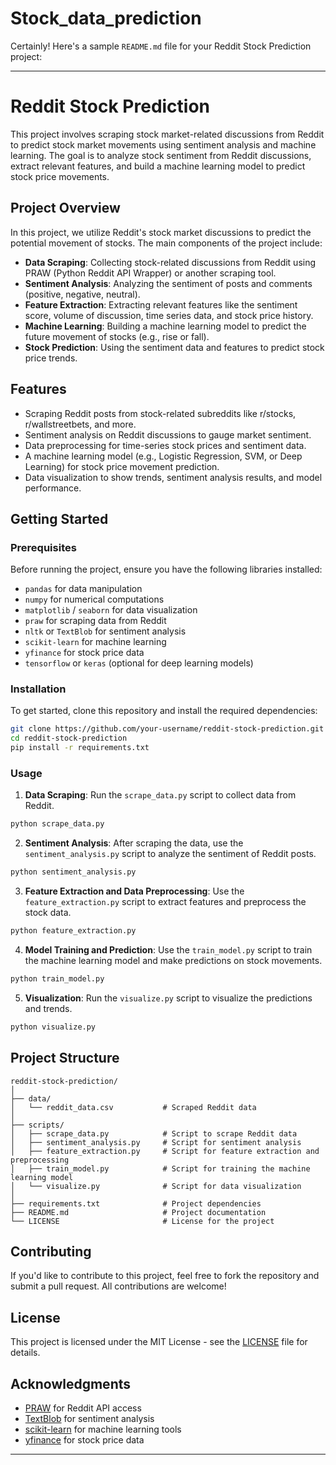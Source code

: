 # Stock_data_prediction
Certainly! Here's a sample `README.md` file for your Reddit Stock Prediction project:

---

# Reddit Stock Prediction

This project involves scraping stock market-related discussions from Reddit to predict stock market movements using sentiment analysis and machine learning. The goal is to analyze stock sentiment from Reddit discussions, extract relevant features, and build a machine learning model to predict stock price movements.

## Project Overview

In this project, we utilize Reddit's stock market discussions to predict the potential movement of stocks. The main components of the project include:

- **Data Scraping**: Collecting stock-related discussions from Reddit using PRAW (Python Reddit API Wrapper) or another scraping tool.
- **Sentiment Analysis**: Analyzing the sentiment of posts and comments (positive, negative, neutral).
- **Feature Extraction**: Extracting relevant features like the sentiment score, volume of discussion, time series data, and stock price history.
- **Machine Learning**: Building a machine learning model to predict the future movement of stocks (e.g., rise or fall).
- **Stock Prediction**: Using the sentiment data and features to predict stock price trends.

## Features

- Scraping Reddit posts from stock-related subreddits like r/stocks, r/wallstreetbets, and more.
- Sentiment analysis on Reddit discussions to gauge market sentiment.
- Data preprocessing for time-series stock prices and sentiment data.
- A machine learning model (e.g., Logistic Regression, SVM, or Deep Learning) for stock price movement prediction.
- Data visualization to show trends, sentiment analysis results, and model performance.

## Getting Started

### Prerequisites

Before running the project, ensure you have the following libraries installed:

- `pandas` for data manipulation
- `numpy` for numerical computations
- `matplotlib` / `seaborn` for data visualization
- `praw` for scraping data from Reddit
- `nltk` or `TextBlob` for sentiment analysis
- `scikit-learn` for machine learning
- `yfinance` for stock price data
- `tensorflow` or `keras` (optional for deep learning models)

### Installation

To get started, clone this repository and install the required dependencies:

```bash
git clone https://github.com/your-username/reddit-stock-prediction.git
cd reddit-stock-prediction
pip install -r requirements.txt
```

### Usage

1. **Data Scraping**: Run the `scrape_data.py` script to collect data from Reddit.

```bash
python scrape_data.py
```

2. **Sentiment Analysis**: After scraping the data, use the `sentiment_analysis.py` script to analyze the sentiment of Reddit posts.

```bash
python sentiment_analysis.py
```

3. **Feature Extraction and Data Preprocessing**: Use the `feature_extraction.py` script to extract features and preprocess the stock data.

```bash
python feature_extraction.py
```

4. **Model Training and Prediction**: Use the `train_model.py` script to train the machine learning model and make predictions on stock movements.

```bash
python train_model.py
```

5. **Visualization**: Run the `visualize.py` script to visualize the predictions and trends.

```bash
python visualize.py
```

## Project Structure

```
reddit-stock-prediction/
│
├── data/
│   └── reddit_data.csv           # Scraped Reddit data
│
├── scripts/
│   ├── scrape_data.py            # Script to scrape Reddit data
│   ├── sentiment_analysis.py     # Script for sentiment analysis
│   ├── feature_extraction.py     # Script for feature extraction and preprocessing
│   ├── train_model.py            # Script for training the machine learning model
│   └── visualize.py              # Script for data visualization
│
├── requirements.txt              # Project dependencies
├── README.md                     # Project documentation
└── LICENSE                       # License for the project
```

## Contributing

If you'd like to contribute to this project, feel free to fork the repository and submit a pull request. All contributions are welcome!

## License

This project is licensed under the MIT License - see the [LICENSE](LICENSE) file for details.

## Acknowledgments

- [PRAW](https://praw.readthedocs.io/) for Reddit API access
- [TextBlob](https://textblob.readthedocs.io/) for sentiment analysis
- [scikit-learn](https://scikit-learn.org/) for machine learning tools
- [yfinance](https://pypi.org/project/yfinance/) for stock price data

---

